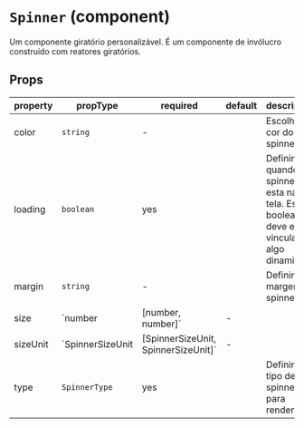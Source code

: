 # `Spinner` (component)

Um componente giratório personalizável. É um componente de invólucro construído com reatores giratórios.

## Props

| property | propType                                               | required | default | description                                                                                                                                                                                                                   |
| -------- | ------------------------------------------------------ | -------- | ------- | ----------------------------------------------------------------------------------------------------------------------------------------------------------------------------------------------------------------------------- |
| color    | `string`                                               | -        |         | Escolher a cor do spinner                                                                                                                                                                                                    |
| loading  | `boolean`                                              | yes      |         | Definir quando o spinner esta na tela. Este boolean deve estar vinculado á algo dinamico.                                                                                        |
| margin   | `string`                                               | -        |         | Definir a margem do spinner                                                                                                                                                                                     |
| size     | `number | [number, number]`                            | -        |         | Definir o tamanho do spinner. Se você optar por declará-lo, nos seguintes spinners, deverá haver um array de dois números (para largura e altura): BarLoader, FadeLoader, ScaleLoader                                         |
| sizeUnit | `SpinnerSizeUnit | [SpinnerSizeUnit, SpinnerSizeUnit]` | -        |         | Definir a unidade de medida para o parâmetro de tamanho anterior. Se você optar por declará-lo, nos seguintes spinners, deverá haver um array de duas strings (respectivamente para largura e altura): BarLoader, FadeLoader, ScaleLoader |
| type     | `SpinnerType`                                          | yes      |         | Definir o tipo de spinner para renderizar                                                                                                                                                                                                |
